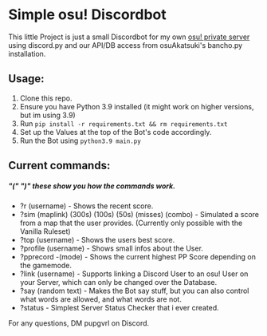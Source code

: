 # Simple osu! Discordbot

This little Project is just a small Discordbot for my own [osu! private server](https://miausu.pw) using discord.py and our API/DB access from osuAkatsuki's bancho.py installation.

## Usage:
1. Clone this repo.
2. Ensure you have Python 3.9 installed (it might work on higher versions, but im using 3.9)
3. Run `pip install -r requirements.txt && rm requirements.txt`
4. Set up the Values at the top of the Bot's code accordingly.
5. Run the Bot using `python3.9 main.py`

## Current commands:
##### "(" ")" these show you how the commands work.
- ?r (username)  - Shows the recent score.
- ?sim (maplink) (300s) (100s) (50s) (misses) (combo) - Simulated a score from a map that the user provides. (Currently only possible with the Vanilla Ruleset)
- ?top (username) - Shows the users best score.
- ?profile (username) - Shows small infos about the User.
- ?pprecord -(mode) - Shows the current highest PP Score depending on the gamemode.
- ?link (username) - Supports linking a Discord User to an osu! User on your Server, which can only be changed over the Database.
- ?say (random text) - Makes the Bot say stuff, but you can also control what words are allowed, and what words are not.
- ?status - Simplest Server Status Checker that i ever created.

For any questions, DM pupgvrl on Discord.
